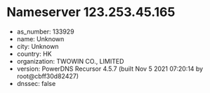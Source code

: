 # Nameserver 123.253.45.165

* as_number: 133929
* name: Unknown
* city: Unknown
* country: HK
* organization: TWOWIN CO., LIMITED
* version: PowerDNS Recursor 4.5.7 (built Nov  5 2021 07:20:14 by root@cbff30d82427)
* dnssec: false
